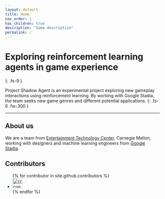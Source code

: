 ```yaml
---
layout: default
title: Home
nav_order: 1
has_children: true
description: "Game description"
permalink: /
---
```



# Exploring reinforcement learning agents in game experience
{: .fs-9 }

Project Shadow Agent is an experimental project exploring new gameplay interactions using reinforcement learning. By working with Google Stadia, the team seeks new game genres and different potential applications. {: .fs-6 .fw-300 }

---

## About us
We are a team from [Entertainment Technology Center](http://www.etc.cmu.edu/), Carnegie Mellon, working with designers and machine learning engineers from [Google Stadia](https://github.com/pmarsceill/just-the-docs#contributing).

## Contributors

<ul class="list-style-none">
{% for contributor in site.github.contributors %}
  <li class="d-inline-block mr-1">
     <a href="{{ contributor.html_url }}"><img src="{{ contributor.avatar_url }}" width="32" height="32" alt="{{ contributor.login }}"/></a>
  </li>
{% endfor %}
</ul>
